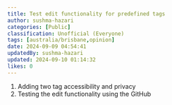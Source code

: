 ```yaml
---
title: Test edit functionality for predefined tags
author: sushma-hazari
categories: [Public]
classification: Unofficial (Everyone)
tags: [australia/brisbane,opinion]
date: 2024-09-09 04:54:41 
updatedBy: sushma-hazari
updated: 2024-09-10 01:14:32 
likes: 0
---
```


1. Adding two tag accessibility and privacy
2. Testing the edit functionality using the GitHub